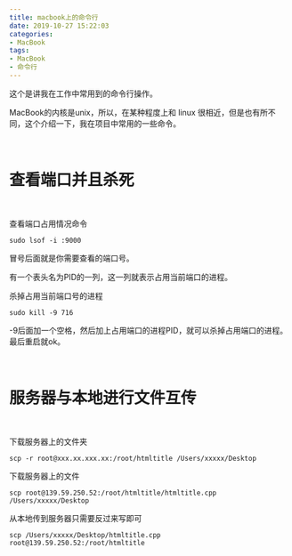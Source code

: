 ```yaml
---
title: macbook上的命令行
date: 2019-10-27 15:22:03
categories:
- MacBook
tags:
- MacBook
- 命令行
---
```

这个是讲我在工作中常用到的命令行操作。
<!-- more -->
MacBook的内核是unix，所以，在某种程度上和 linux 很相近，但是也有所不同，这个介绍一下，我在项目中常用的一些命令。

<br/>

# 查看端口并且杀死

<br/>

查看端口占用情况命令
	
	sudo lsof -i :9000

冒号后面就是你需要查看的端口号。

有一个表头名为PID的一列，这一列就表示占用当前端口的进程。

杀掉占用当前端口号的进程

	sudo kill -9 716

-9后面加一个空格，然后加上占用端口的进程PID，就可以杀掉占用端口的进程。最后重启就ok。

<br/>

# 服务器与本地进行文件互传

<br/>

下载服务器上的文件夹

	scp -r root@xxx.xx.xxx.xx:/root/htmltitle /Users/xxxxx/Desktop
	
下载服务器上的文件

	scp root@139.59.250.52:/root/htmltitle/htmltitle.cpp /Users/xxxxx/Desktop
	
从本地传到服务器只需要反过来写即可

	scp /Users/xxxxx/Desktop/htmltitle.cpp root@139.59.250.52:/root/htmltitle
